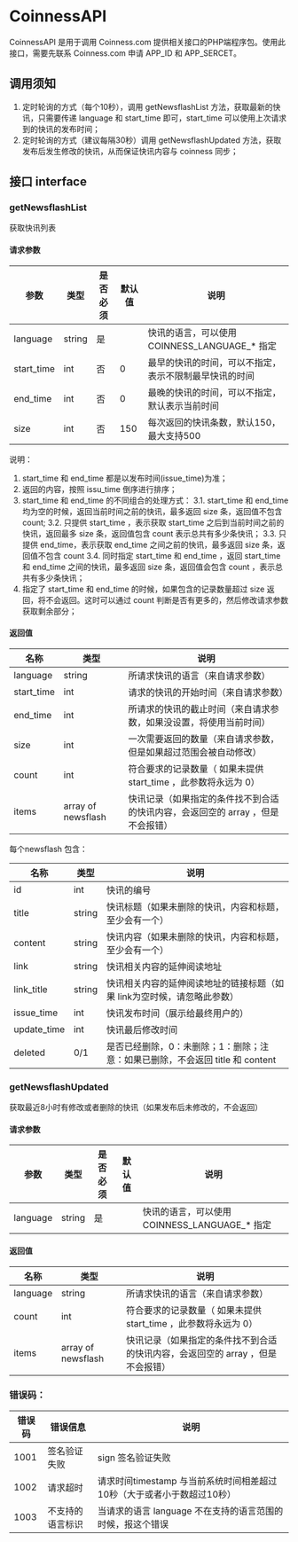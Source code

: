 # CoinnessAPI
CoinnessAPI 是用于调用  Coinness.com 提供相关接口的PHP端程序包。使用此接口，需要先联系 Coinness.com 申请 APP_ID 和 APP_SERCET。
## 调用须知
1. 定时轮询的方式（每个10秒），调用 getNewsflashList 方法，获取最新的快讯，只需要传递 language 和 start_time 即可，start_time 可以使用上次请求到的快讯的发布时间；
2. 定时轮询的方式（建议每隔30秒）调用 getNewsflashUpdated 方法，获取发布后发生修改的快讯，从而保证快讯内容与 coinness 同步；
## 接口 interface
### getNewsflashList
获取快讯列表

#### 请求参数
| 参数 | 类型 | 是否必须 | 默认值 | 说明 |
|-----|------|--------|-------|------|
| language | string | 是 | | 快讯的语言，可以使用 COINNESS_LANGUAGE_* 指定	|
| start_time | int | 否 | 0 |最早的快讯的时间，可以不指定，表示不限制最早快讯的时间|
| end_time | int | 否 | 0 | 最晚的快讯的时间，可以不指定，默认表示当前时间 |
| size | int | 否 | 150 | 每次返回的快讯条数，默认150，最大支持500 |
说明：
1.  start_time 和 end_time 都是以发布时间(issue_time)为准；  
2.  返回的内容，按照 issu_time 倒序进行排序；
3.  start_time 和 end_time 的不同组合的处理方式：
3.1.  start_time 和 end_time 均为空的时候，返回当前时间之前的快讯，最多返回 size 条，返回值不包含 count;
3.2.  只提供 start_time ，表示获取 start_time 之后到当前时间之前的快讯，返回最多 size 条，返回值包含 count 表示总共有多少条快讯；
3.3.  只提供 end_time，表示获取 end_time 之间之前的快讯，最多返回 size 条，返回值不包含 count
3.4.  同时指定 start_time 和 end_time ，返回 start_time 和 end_time 之间的快讯，最多返回 size 条，返回值会包含 count ，表示总共有多少条快讯；
4.  指定了 start_time 和 end_time 的时候，如果包含的记录数量超过 size 返回，将不会返回。这时可以通过 count 判断是否有更多的，然后修改请求参数获取剩余部分；

#### 返回值
| 名称 | 类型 |	说明	|
|-----|----|----|
| language | string | 所请求快讯的语言（来自请求参数） |
| start_time | int | 请求的快讯的开始时间（来自请求参数） | 
| end_time | int | 所请求的快讯的截止时间（来自请求参数，如果没设置，将使用当前时间） |
| size | int | 一次需要返回的数量（来自请求参数，但是如果超过范围会被自动修改）|
| count | int | 符合要求的记录数量（ 如果未提供 start_time ，此参数将永远为 0） |
| items | array of newsflash | 快讯记录（如果指定的条件找不到合适的快讯内容，会返回空的 array ，但是不会报错）|

每个newsflash 包含：

| 名称 | 类型 | 说明 |
|----|----|----|
| id | int | 快讯的编号 |
| title | string | 快讯标题（如果未删除的快讯，内容和标题，至少会有一个） |
| content | string | 快讯内容（如果未删除的快讯，内容和标题，至少会有一个）|
| link | string | 快讯相关内容的延伸阅读地址 | 
| link_title | string | 快讯相关内容的延伸阅读地址的链接标题（如果 link为空时候，请忽略此参数）|
| issue_time | int | 快讯发布时间（展示给最终用户的）|
| update_time | int | 快讯最后修改时间 | 
| deleted | 0/1 | 是否已经删除，0：未删除；1：删除；注意：如果已删除，不会返回 title 和 content | 

### getNewsflashUpdated
获取最近8小时有修改或者删除的快讯（如果发布后未修改的，不会返回）
#### 请求参数
| 参数 | 类型 | 是否必须 | 默认值 | 说明 |
|-----|------|--------|-------|------|
| language | string | 是 |  | 快讯的语言，可以使用 COINNESS_LANGUAGE_* 指定	|

#### 返回值
| 名称 | 类型 |	说明	|
|-----|----|----|
| language | string | 所请求快讯的语言（来自请求参数） |
| count | int | 符合要求的记录数量（ 如果未提供 start_time ，此参数将永远为 0） |
| items | array of newsflash | 快讯记录（如果指定的条件找不到合适的快讯内容，会返回空的 array ，但是不会报错）|
 
### 错误码：
| 错误码 | 错误信息 | 说明 |
|----|----|----|
| 1001 | 签名验证失败 | sign 签名验证失败 |
| 1002 | 请求超时 | 请求时间timestamp 与当前系统时间相差超过10秒（大于或者小于数超过10秒）|
| 1003 | 不支持的语言标识 | 当请求的语言 language 不在支持的语言范围的时候，报这个错误 |
